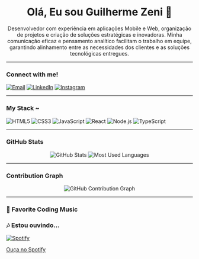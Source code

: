 <h1 align="center">Olá, Eu sou Guilherme Zeni 👋</h1>

<p align="center">
 Desenvolvedor com experiência em aplicações Mobile e Web, organização de projetos e criação de soluções estratégicas e inovadoras. Minha comunicação eficaz e pensamento analítico facilitam o trabalho em equipe,
                                              garantindo alinhamento entre as necessidades dos clientes e as soluções tecnológicas entregues.

</p>

---

### Connect with me!
[![Email](https://img.shields.io/badge/Email-D14836?style=flat&logo=gmail&logoColor=white)](mailto:seuemail@example.com)
[![LinkedIn](https://img.shields.io/badge/LinkedIn-0077B5?style=flat&logo=linkedin&logoColor=white)](https://www.linkedin.com/in/seu-perfil/)
[![Instagram](https://img.shields.io/badge/Instagram-E4405F?style=flat&logo=instagram&logoColor=white)](https://www.instagram.com/seuusuario/)

---

### My Stack ~
<p align="left">
  <img src="https://img.shields.io/badge/HTML5-E34F26?style=flat&logo=html5&logoColor=white" alt="HTML5"/>
  <img src="https://img.shields.io/badge/CSS3-1572B6?style=flat&logo=css3&logoColor=white" alt="CSS3"/>
  <img src="https://img.shields.io/badge/JavaScript-F7DF1E?style=flat&logo=javascript&logoColor=black" alt="JavaScript"/>
  <img src="https://img.shields.io/badge/React-20232A?style=flat&logo=react&logoColor=61DAFB" alt="React"/>
  <img src="https://img.shields.io/badge/Node.js-339933?style=flat&logo=node.js&logoColor=white" alt="Node.js"/>
  <img src="https://img.shields.io/badge/TypeScript-007ACC?style=flat&logo=typescript&logoColor=white" alt="TypeScript"/>
</p>

---

### GitHub Stats
<p align="center">
  <img src="https://github-readme-stats.vercel.app/api?username=GuiZeni&show_icons=true&theme=radical" alt="GitHub Stats"/>
  <img src="https://github-readme-stats.vercel.app/api/top-langs/?GuiZeni&layout=compact&theme=radical" alt="Most Used Languages"/>
</p>

---

### Contribution Graph
<p align="center">
  <img src="https://github-readme-activity-graph.cyclic.app/graph?username=seu-usuario&theme=github" alt="GitHub Contribution Graph"/>
</p>

---

### 🎥 Favorite Coding Music
### 🎶 Estou ouvindo...

[![Spotify](https://i.scdn.co/image/ab67616d00001e02c4e70682feff98c3c5c759aa)](https://open.spotify.com/intl-pt/album/4dimPGtC8aTFM0jCf739TN)

[Ouça no Spotify](https://open.spotify.com/intl-pt/album/4dimPGtC8aTFM0jCf739TN)

